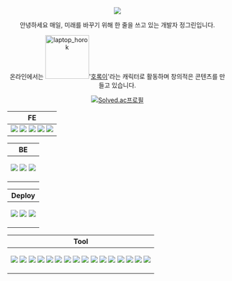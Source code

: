 <div align= "center">

<img src="https://capsule-render.vercel.app/api?type=transparent&color=gradient&height=120&text=Green_JEONG&animation=twinkling&fontColor=45be3c&fontSize=70" />

<!-- [![Typing SVG](https://readme-typing-svg.demolab.com/?lines="저는+매일,+미래를+바꾸기+위해+한+줄을+쓰고+있습니다."&color=45BA76&width=665)](https://git.io/typing-svg) -->

안녕하세요 매일, 미래를 바꾸기 위해 한 줄을 쓰고 있는 개발자 정그린입니다.

온라인에서는 <img src="https://github.com/user-attachments/assets/623632de-8298-486a-ba0b-c5712209b97d" width="100" alt="laptop_horok"/>'[호록이](https://www.horok.net/)'라는 캐릭터로 활동하며 창의적은 콘텐츠를 만들고 있습니다.

<!-- 코딩테스트 -->
[![Solved.ac프로필](http://mazassumnida.wtf/api/mini/generate_badge?boj=th2gr22n)](https://solved.ac/th2gr22n)
<!-- 백준
프로그래머스
구름LEVEL
SW Expert Academy -->

<!-- FE -->
<table>
  <thead>
    <tr>
      <th align="center">FE</th>
    </tr>
  </thead>
  <tbody>
    <tr>
      <td>
        <img src="https://img.shields.io/badge/HTML5-E34F26?style=for-the-badge&logo=HTML5&logoColor=white">
        <img src="https://img.shields.io/badge/CSS3-1572B6?style=for-the-badge&logo=CSS3&logoColor=white">
        <img src="https://img.shields.io/badge/Javascript-F7DF1E?style=for-the-badge&logo=Javascript&logoColor=white">
        <img src="https://img.shields.io/badge/React-61DAFB?style=for-the-badge&logo=React&logoColor=white">
        <img src="https://img.shields.io/badge/Tailwind CSS-06B6D4?style=for-the-badge&logo=TailwindCSS&logoColor=white">
      </td>
    </tr>
  </tbody>
</table>

<!-- BE -->
<table>
  <thead>
    <tr>
      <th align="center">BE</th>
    </tr>
  </thead>
  <tbody>
    <tr>
      <td>
        <p align="center">
          <img src="https://img.shields.io/badge/Python-3776AB?style=for-the-badge&logo=Python&logoColor=white">
<!--           <img src="https://img.shields.io/badge/Django-092E20?style=for-the-badge&logo=Django&logoColor=white"> -->
          <img src="https://img.shields.io/badge/MySQL-4479A1?style=for-the-badge&logo=MySQL&logoColor=white">
<!--           <img src="https://img.shields.io/badge/REST API-FF6F00?style=for-the-badge&logo=apache&logoColor=white"> -->
          <img src="https://img.shields.io/badge/PHP-777BB4?style=for-the-badge&logo=PHP&logoColor=white">
        </p>
      </td>
    </tr>
  </tbody>
</table>

<!-- Deploy -->
<table>
  <thead>
    <tr>
      <th align="center">Deploy</th>
    </tr>
  </thead>
  <tbody>
    <tr>
      <td>
        <p align="center">
          <img src="https://img.shields.io/badge/Docker-2496ED?style=for-the-badge&logo=Docker&logoColor=white">
<!--           <img src="https://img.shields.io/badge/Nginx-009639?style=for-the-badge&logo=nginx&logoColor=white"> -->
          <img src="https://img.shields.io/badge/AWS EC2-FF9900?style=for-the-badge&logo=amazon-ec2&logoColor=white">
          <img src="https://img.shields.io/badge/GitHub Actions-2088FF?style=for-the-badge&logo=githubactions&logoColor=white">
        </p>
      </td>
    </tr>
  </tbody>
</table>

<!--
<table>
  <thead>
    <tr>
      <th align="center">API</th>
    </tr>
  </thead>
  <tbody>
    <tr>
      <td>
        <p align="center">
          <img src="https://img.shields.io/badge/NAVER API-03C75A?style=for-the-badge&logo=naver&logoColor=white">
        </p>
      </td>
    </tr>
  </tbody>
</table>
-->

<!-- Tool -->
<table>
  <thead>
    <tr>
      <th align="center">Tool</th>
    </tr>
  </thead>
  <tbody>
    <tr>
      <td>
        <p align="center">
          <img src="https://img.shields.io/badge/Notion-000000?style=for-the-badge&logo=Notion&logoColor=white">
          <img src="https://img.shields.io/badge/Discord-5865F2?style=for-the-badge&logo=Discord&logoColor=white">
          <img src="https://img.shields.io/badge/Figma-F24E1E?style=for-the-badge&logo=Figma&logoColor=white">
          <img src="https://img.shields.io/badge/Slack-4A154B?style=for-the-badge&logo=Slack&logoColor=white">
          <img src="https://img.shields.io/badge/Jira-0052CC?style=for-the-badge&logo=Jira&logoColor=white">
          <img src="https://img.shields.io/badge/Sourcetree-0052CC?style=for-the-badge&logo=Sourcetree&logoColor=white">
          <img src="https://img.shields.io/badge/GitKraken-179287?style=for-the-badge&logo=GitKraken&logoColor=white">
          <img src="https://img.shields.io/badge/VSCode-007ACC?style=for-the-badge&logo=VisualStudioCode&logoColor=white">
          <img src="https://img.shields.io/badge/PyCharm-000000?style=for-the-badge&logo=PyCharm&logoColor=white">
          <img src="https://img.shields.io/badge/IntelliJ IDEA-000000?style=for-the-badge&logo=IntelliJIDEA&logoColor=white">
          <img src="https://img.shields.io/badge/Obsidian-483699?style=for-the-badge&logo=Obsidian&logoColor=white">
          <img src="https://img.shields.io/badge/Canva-00C4CC?style=for-the-badge&logo=Canva&logoColor=white">
          <img src="https://img.shields.io/badge/Claude-101010?style=for-the-badge&logo=Anthropic&logoColor=white">
          <img src="https://img.shields.io/badge/Perplexity-1C1C1C?style=for-the-badge&logo=Perplexity&logoColor=white">
          <img src="https://img.shields.io/badge/Midjourney-000000?style=for-the-badge&logo=Midjourney&logoColor=white">
          <img src="https://img.shields.io/badge/OpenAI ChatGPT-412991?style=for-the-badge&logo=openai&logoColor=white">
        </p>
      </td>
    </tr>
  </tbody>
</table>

</div>
